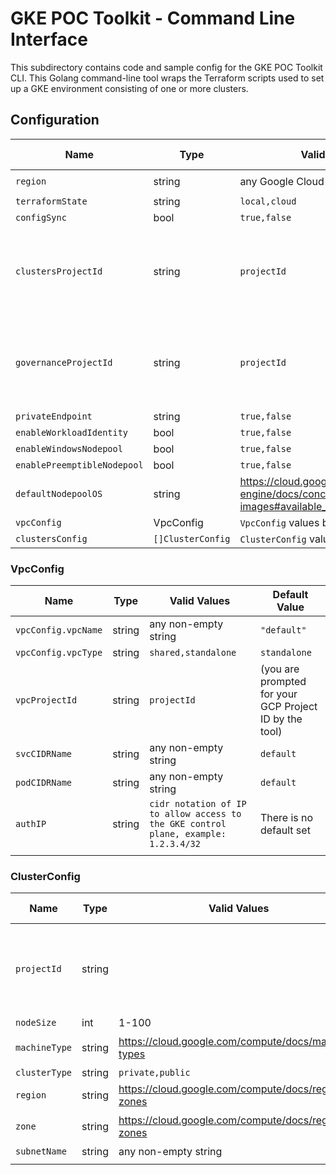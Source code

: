 # GKE POC Toolkit - Command Line Interface 

This subdirectory contains code and sample config for the GKE POC Toolkit CLI. This Golang command-line tool wraps the Terraform scripts used to set up a GKE environment consisting of one or more clusters. 


## Configuration 

| Name                        | Type              | Valid Values                                                                               | Default Value                                          |
| --------------------------- | ----------------- | ------------------------------------------------------------------------------------------ | ------------------------------------------------------ |
| `region`                    | string            | any Google Cloud region                                                                    | `us-central1`                                          |
| `terraformState`            | string            | `local,cloud`                                                                              | `local`                                                |
| `configSync`                | bool              | `true,false`                                                                                           | `false`                                                       |
| `clustersProjectId`         | string            | `projectId`                                                                                           | (you are prompted for your GCP Project ID by the tool) |
| `governanceProjectId`       | string            | `projectId`                                                                                           | (you are prompted for your GCP Project ID by the tool) |
| `privateEndpoint`           | string            | `true,false`                                                                                           | `false`                                                  |
| `enableWorkloadIdentity`    | bool              | `true,false`                                                                                          | `true`                                                       |
| `enableWindowsNodepool`     | bool              | `true,false`                                                                                          |  `false`                                                   |
| `enablePreemptibleNodepool` | bool              | `true,false`                                                                                          |  `false`                                                      |
| `defaultNodepoolOS`         | string            | https://cloud.google.com/kubernetes-engine/docs/concepts/node-images#available_node_images | `cos`                                                  |
| `vpcConfig`         | VpcConfig            | `VpcConfig` values below!                                                                       |                                            |
| `clustersConfig`            | `[]ClusterConfig` | `ClusterConfig` values below!                                                              |                                                        |

### VpcConfig


| Name                        | Type              | Valid Values                                                                               | Default Value                                          |
| --------------------------- | ----------------- | ------------------------------------------------------------------------------------------ | ------------------------------------------------------ |
| `vpcConfig.vpcName`         | string            | any non-empty string                                                                       | `"default"`                                            |
| `vpcConfig.vpcType`         | string            | `shared,standalone`                                                                        | `standalone`                                           |
| `vpcProjectId`       | string            | `projectId`                                                                                           | (you are prompted for your GCP Project ID by the tool) || `podCIDRName` | string |                                                     |                                                       |
| `svcCIDRName` | string | any non-empty string                                                    |   `default`                                                    |
| `podCIDRName` | string | any non-empty string                                                    | `default`                                                      |
| `authIP` | string | `cidr notation of IP to allow access to the GKE control plane, example: 1.2.3.4/32` |  There is no default set
|                                                       |

### ClusterConfig


| Name          | Type   | Valid Values                                        | Default Value                                         |
| ------------- | ------ | --------------------------------------------------- | ----------------------------------------------------- |
| `projectId`   | string |                                                     | (you are prompted for your GCP Project ID on startup) |
| `nodeSize`    | int    | 1-100                                               | 3                                                     |
| `machineType` | string | https://cloud.google.com/compute/docs/machine-types | `e2-standard-4`                                       |
| `clusterType` | string | `private,public`                                    | `public`                                              |
|  `region`      | string | https://cloud.google.com/compute/docs/regions-zones |   `us-central1`                                                    |
| `zone`        | string | https://cloud.google.com/compute/docs/regions-zones | `us-central1-b`                                                      |
| `subnetName`  | string | any non-empty string                                | `"default"`                                           | 
|                                                       |
